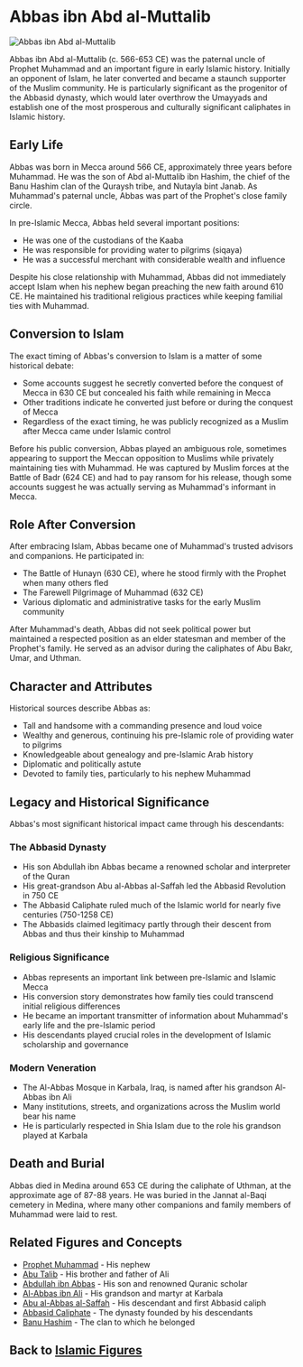 # Abbas ibn Abd al-Muttalib

![Abbas ibn Abd al-Muttalib](../../images/abbas_ibn_abd_al_muttalib.jpg)

Abbas ibn Abd al-Muttalib (c. 566-653 CE) was the paternal uncle of Prophet Muhammad and an important figure in early Islamic history. Initially an opponent of Islam, he later converted and became a staunch supporter of the Muslim community. He is particularly significant as the progenitor of the Abbasid dynasty, which would later overthrow the Umayyads and establish one of the most prosperous and culturally significant caliphates in Islamic history.

## Early Life

Abbas was born in Mecca around 566 CE, approximately three years before Muhammad. He was the son of Abd al-Muttalib ibn Hashim, the chief of the Banu Hashim clan of the Quraysh tribe, and Nutayla bint Janab. As Muhammad's paternal uncle, Abbas was part of the Prophet's close family circle.

In pre-Islamic Mecca, Abbas held several important positions:
- He was one of the custodians of the Kaaba
- He was responsible for providing water to pilgrims (siqaya)
- He was a successful merchant with considerable wealth and influence

Despite his close relationship with Muhammad, Abbas did not immediately accept Islam when his nephew began preaching the new faith around 610 CE. He maintained his traditional religious practices while keeping familial ties with Muhammad.

## Conversion to Islam

The exact timing of Abbas's conversion to Islam is a matter of some historical debate:

- Some accounts suggest he secretly converted before the conquest of Mecca in 630 CE but concealed his faith while remaining in Mecca
- Other traditions indicate he converted just before or during the conquest of Mecca
- Regardless of the exact timing, he was publicly recognized as a Muslim after Mecca came under Islamic control

Before his public conversion, Abbas played an ambiguous role, sometimes appearing to support the Meccan opposition to Muslims while privately maintaining ties with Muhammad. He was captured by Muslim forces at the Battle of Badr (624 CE) and had to pay ransom for his release, though some accounts suggest he was actually serving as Muhammad's informant in Mecca.

## Role After Conversion

After embracing Islam, Abbas became one of Muhammad's trusted advisors and companions. He participated in:

- The Battle of Hunayn (630 CE), where he stood firmly with the Prophet when many others fled
- The Farewell Pilgrimage of Muhammad (632 CE)
- Various diplomatic and administrative tasks for the early Muslim community

After Muhammad's death, Abbas did not seek political power but maintained a respected position as an elder statesman and member of the Prophet's family. He served as an advisor during the caliphates of Abu Bakr, Umar, and Uthman.

## Character and Attributes

Historical sources describe Abbas as:
- Tall and handsome with a commanding presence and loud voice
- Wealthy and generous, continuing his pre-Islamic role of providing water to pilgrims
- Knowledgeable about genealogy and pre-Islamic Arab history
- Diplomatic and politically astute
- Devoted to family ties, particularly to his nephew Muhammad

## Legacy and Historical Significance

Abbas's most significant historical impact came through his descendants:

### The Abbasid Dynasty
- His son Abdullah ibn Abbas became a renowned scholar and interpreter of the Quran
- His great-grandson Abu al-Abbas al-Saffah led the Abbasid Revolution in 750 CE
- The Abbasid Caliphate ruled much of the Islamic world for nearly five centuries (750-1258 CE)
- The Abbasids claimed legitimacy partly through their descent from Abbas and thus their kinship to Muhammad

### Religious Significance
- Abbas represents an important link between pre-Islamic and Islamic Mecca
- His conversion story demonstrates how family ties could transcend initial religious differences
- He became an important transmitter of information about Muhammad's early life and the pre-Islamic period
- His descendants played crucial roles in the development of Islamic scholarship and governance

### Modern Veneration
- The Al-Abbas Mosque in Karbala, Iraq, is named after his grandson Al-Abbas ibn Ali
- Many institutions, streets, and organizations across the Muslim world bear his name
- He is particularly respected in Shia Islam due to the role his grandson played at Karbala

## Death and Burial

Abbas died in Medina around 653 CE during the caliphate of Uthman, at the approximate age of 87-88 years. He was buried in the Jannat al-Baqi cemetery in Medina, where many other companions and family members of Muhammad were laid to rest.

## Related Figures and Concepts

- [Prophet Muhammad](./muhammad.md) - His nephew
- [Abu Talib](../history/meccan_period.md) - His brother and father of Ali
- [Abdullah ibn Abbas](./ibn_abbas.md) - His son and renowned Quranic scholar
- [Al-Abbas ibn Ali](./ahl_al_bayt.md) - His grandson and martyr at Karbala
- [Abu al-Abbas al-Saffah](./saffah.md) - His descendant and first Abbasid caliph
- [Abbasid Caliphate](../history/abbasid_revolution.md) - The dynasty founded by his descendants
- [Banu Hashim](../history/meccan_society.md) - The clan to which he belonged

## Back to [Islamic Figures](./README.md)
